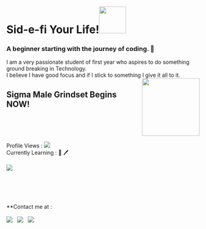 # Sid-e-fi Your Life!<img src="https://media1.giphy.com/media/3C5GiCUkah8Gs/giphy.gif?cid=ecf05e47kucvfvafr49iy1kanxavuoi35r1n85mx63yylkcx&rid=giphy.gif&ct=s" width="70">
### A beginner starting with the journey of coding. :love_you_gesture:
I am a very passionate student of first year who aspires to do something ground breaking in Technology.
<br>
I believe I have good focus and if I stick to something I give it all to it.
<br>
<img align="right" src="https://static.wikia.nocookie.net/nicos-nextbots/images/a/af/Patrickbateman.png/revision/latest?cb=20220814120141" width="150">
## Sigma Male Grindset Begins NOW!
<br>
<br>
<br>
<br> Profile Views : 
  <img src="https://profile-counter.glitch.me/sid-e-fi/count.svg" />
  <br>
  Currently Learning : 📖 🖊️ <br>
  <br>
  <img src="https://img.shields.io/badge/python%20-%2314354C.svg?&style=for-the-badge&logo=python&logoColor=white">
<br>
<br>
<br>
<br>
<br>
<br>
**Contact me at : <br>
<br>
<a href="https://wa.me/918847038060"><img src="https://img.shields.io/badge/WhatsApp-25D366?style=for-the-badge&logo=whatsapp&logoColor=white"></a>  &nbsp; <a href="https://t.me/sidd_13"><img src="https://img.shields.io/badge/Telegram-2CA5E0?style=for-the-badge&logo=telegram&logoColor=white"></a> &nbsp; <a href="mailto:siddharthsharma7@yahoo.com"><img src="https://img.shields.io/badge/Gmail-D14836?style=for-the-badge&logo=gmail&logoColor=white"></a>
